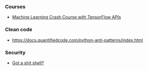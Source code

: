 ### Courses

- [Machine Learning Crash Course with TensorFlow APIs](https://developers.google.com/machine-learning/crash-course)

### Clean code

- https://docs.quantifiedcode.com/python-anti-patterns/index.html

### Security

- [Got a shit shell?](https://twitter.com/Random_Robbie/status/1204041222542807043)

